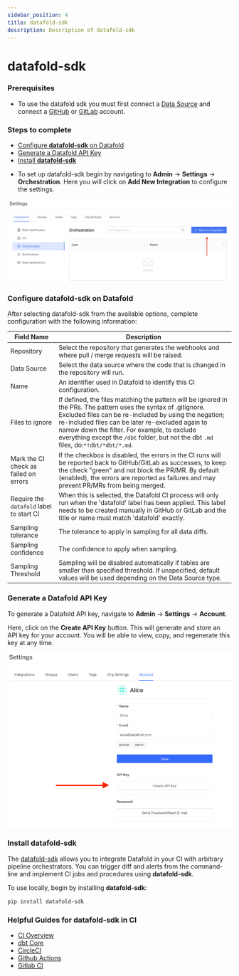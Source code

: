 ```yaml
---
sidebar_position: 4
title: datafold-sdk
description: Description of datafold-sdk
---
```

# datafold-sdk
### Prerequisites
- To use the datafold sdk you must first connect a [Data Source](integrations/data_warehouses/dw_overview.md) and connect a [GitHub](/integrations/git/github.md) or [GitLab](/integrations/git/gitlab.md) account.

### Steps to complete
- [Configure **datafold-sdk** on Datafold](datafold-sdk.md#configure-datafold-sdk-on-datafold)
- [Generate a Datafold API Key](datafold-sdk.md#generate-a-datafold-api-key)
- [Install **datafold-sdk**](datafold-sdk.md#install-datafold-sdk)

* To set up datafold-sdk begin by navigating to **Admin** -> **Settings** -> **Orchestration**. Here you will click on **Add New Integration** to configure the settings. 

![](../../../static/img/dbt_cloud_setup.png)

### Configure datafold-sdk on Datafold
After selecting datafold-sdk from the available options, complete configuration with the following information:

| Field Name      | Description |
| ----------- | ----------- |
| Repository | Select the repository that generates the webhooks and where pull / merge requests will be raised. |
| Data Source | Select the data source where the code that is changed in the repository will run.|
| Name | An identifier used in Datafold to identify this CI configuration. |
| Files to ignore | If defined, the files matching the pattern will be ignored in the PRs. The pattern uses the syntax of .gitignore. Excluded files can be re-included by using the negation; re-included files can be later re-excluded again to narrow down the filter. For example, to exclude everything except the `/dbt` folder, but not the dbt `.md` files, do:`*!dbt/*dbt/*.md`.|
| Mark the CI check as failed on errors | If the checkbox is disabled, the errors in the CI runs will be reported back to GitHub/GitLab as successes, to keep the check "green" and not block the PR/MR. By default (enabled), the errors are reported as failures and may prevent PR/MRs from being merged. |
| Require the `datafold` label to start CI | When this is selected, the Datafold CI process will only run when the 'datafold' label has been applied. This label needs to be created manually in GitHub or GitLab and the title or name must match 'datafold' exactly. |
| Sampling tolerance | The tolerance to apply in sampling for all data diffs. |
| Sampling confidence | The confidence to apply when sampling. |
| Sampling Threshold | Sampling will be disabled automatically if tables are smaller than specified threshold. If unspecified, default values will be used depending on the Data Source type. |

### Generate a Datafold API Key
To generate a Datafold API key, navigate to **Admin** -> **Settings** -> **Account**. 

Here, click on the **Create API Key** button. This will generate and store an API key for your account. You will be able to view, copy, and regenerate this key at any time. 

![](../../../static/img/api_key_generate.png)

### Install datafold-sdk

The [datafold-sdk](https://pypi.org/project/datafold-sdk/) allows you to integrate Datafold in your CI with arbitrary pipeline orchestrators. You can trigger diff and alerts from the command-line and implement CI jobs and procedures using **datafold-sdk**.

To use locally, begin by installing **datafold-sdk**:
```bash
pip install datafold-sdk
```
### Helpful Guides for datafold-sdk in CI
* [CI Overview](/guides/ci_guides_overview.md)
* [dbt Core](/guides/ci_guides/dbt_core.md)
* [CircleCI](/guides/ci_guides/dbt_core/circleci.md)
* [Github Actions](/guides/ci_guides/dbt_core/github_actions.md)
* [Gitlab CI](/guides/ci_guides/dbt_core/gitlab_ci.md)
